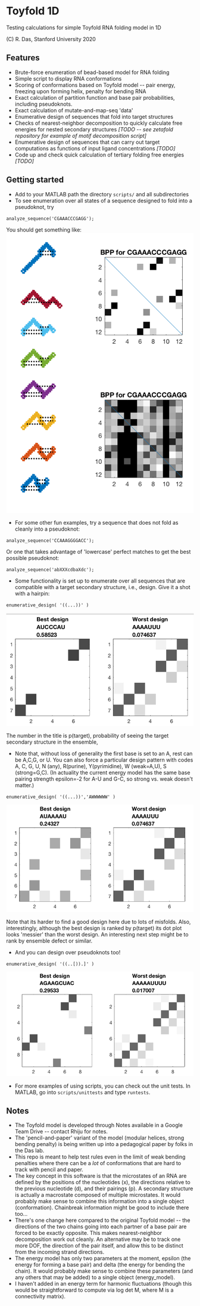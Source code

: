 # Toyfold 1D
Testing calculations for simple Toyfold RNA folding model in 1D

(C) R. Das, Stanford University 2020

## Features
* Brute-force enumeration of bead-based model for RNA folding
* Simple script to display RNA conformations
* Scoring of conformations based on Toyfold model -- pair energy, freezing upon forming helix, penalty for bending RNA
* Exact calculation of partition function and base pair probabilities, including pseudoknots.
* Exact calculation of mutate-and-map-seq 'data'
* Enumerative design of sequences that fold into target structures 
* Checks of nearest-neighbor decomposition to quickly calculate free energies for nested secondary structures _[TODO -- see zetafold repository for example of motif decomposition script]_
* Enumerative design of sequences that can carry out target computations as functions of input ligand concentrations _[TODO]_
* Code up and check quick calculation of tertiary folding free energies _[TODO]_

## Getting started
* Add to your MATLAB path the directory `scripts/` and all subdirectories 
* To see enumeration over all states of a sequence designed to fold into a pseudoknot, try
```
analyze_sequence('CGAAACCCGAGG');
```
You should get something like:
![analyze_sequence_example_output.png](assets/analyze_sequence_example_output.png)

* For some other fun examples, try a sequence that does not fold as cleanly into a pseudoknot:
``` 
analyze_sequence('CCAAAGGGGACC');
```
 Or one that takes advantage of 'lowercase' perfect matches to get the best possible pseudoknot:
``` 
analyze_sequence('abXXXcdbaXdc');
```
 
* Some functionality is set up to enumerate over all sequences that are compatible with a target secondary structure, i.e., design. Give it a shot with a hairpin:

```
enumerative_design( '((...))' )
```
![design_short_hairpin.png](assets/design_short_hairpin.png)

The number in the title is p(target), probability of seeing the target secondary structure in the ensemble,

* Note that, without loss of generality the first base is set to an A, rest can be A,C,G, or U. You can also force a particular design pattern with codes A, C, G, U, N (any), R(purine), Y(pyrimidine), W (weak=A,U), S (strong=G,C). (In actuality the current energy model has the same base pairing strength epsilon=-2 for A-U and G-C, so strong vs. weak doesn't matter.) 

```
enumerative_design( '((...))','AWWWWWW' )
```

![design_short_hairpin_AUonly.png](assets/design_short_hairpin_AUonly.png)

Note that its harder to find a good design here due to lots of misfolds. Also, interestingly, although the best design is ranked by p(target) its dot plot looks 'messier' than the worst design. An interesting next step might be to rank by ensemble defect or similar.

* And you can design over pseudoknots too!

```
enumerative_design( '((..[)).]' )
```

![design_pseudoknot.png](assets/design_pseudoknot.png)

* For more examples of using scripts, you can check out the unit tests. In MATLAB, go into `scripts/unittests` and type `runtests`.

## Notes
* The Toyfold model is developed through Notes available in a Google Team Drive -- contact Rhiju for notes. 
* The 'pencil-and-paper' variant of the model (modular helices, strong bending penalty) is being written up into a pedagogical paper by folks in the Das lab.
* This repo is meant to help test rules even in the limit of weak bending penalties where there can be a *lot* of conformations that are hard to track with pencil and paper.
* The key concept in this software is that the microstates of an RNA are defined by the positions of the nucleotides (x), the directions relative to the previous nucleotide (d), and their pairings (p). A secondary structure is actually a macrostate composed of multiple microstates. It would probably make sense to combine this information into a single object (conformation). Chainbreak information might be good to include there too...
* There's one change here compared to the original Toyfold model -- the directions of the two chains going into each partner of a base pair are forced to be exactly opposite. This makes nearest-neighbor decomposition work out cleanly. An alternative may be to track one more DOF, the direction of the pair itself, and allow this to be distinct from the incoming strand directions.
* The energy model has only two parameters at the moment, epsilon (the energy for forming a base pair) and delta (the energy for bending the chain). It would probably make sense to combine these parameters (and any others that may be added) to a single object (energy_model).
* I haven't added in an energy term for harmonic fluctuations (though this would be straightforward to compute via log det M, where M is a connectivity matrix).



